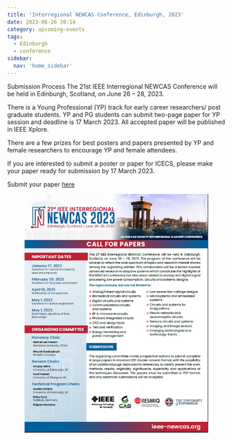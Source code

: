 ```yaml
---
title: 'Interregional NEWCAS Conference, Edinburgh, 2023'
date: 2023-06-26 20:14
category: upcoming-events
tags:
  - Edinburgh
  - conference
sidebar:
  nav: 'home_sidebar'
---
```


Submission Process
The 21st IEEE Interregional NEWCAS Conference will be held in Edinburgh, Scotland, on June 26 – 28, 2023. 

There is a Young Professional (YP) track for early career researchers/ post graduate students. YP and PG students can submit two-page paper for YP session and deadline is 17 March 2023. All accepted paper will be published in IEEE Xplore.

There are a few prizes for best posters and papers presented by YP and female researchers to encourage YP and female attendees.

 If you are interested to submit a poster or paper for ICECS, please make your paper ready for submission by 17 March 2023.

Submit your paper [here](https://epapers2.org/newcas2023/ESR/login.php?epsc=YP28$)

<figure>
	<img src="/assets/images/2023_newcas/image1.jpg">
</figure>
